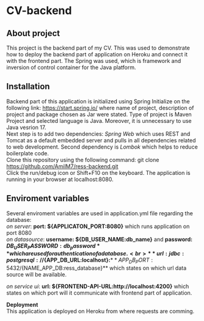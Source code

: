# CV-backend

## About project

This project is the backend part of my CV. This was used to demonstrate how to deploy the backend part of application on Heroku and connect it with the frontend part. 
The Spring was used, which is framework and inversion of control container for the Java platform.

## Installation

Backend part of this application is initialized using Spring Initialize on the following link: https://start.spring.io/ 
where name of project, description of project and package chosen as Jar were stated.
Type of project is Maven Project and selected language is Java. Moreover, it is unnecessary to use Java vesrion 17. <br>
Next step is to add two dependencies: *Spring Web* which uses REST and Tomcat as a default embedded server and 
pulls in all dependencies related to web development. Second dependency is *Lombok* which helps to reduce boilerplate code. <br>
Clone this repository using the following command: git clone https://github.com/AmilM7/ress-backend.git <br>
Click the run/debug icon or Shift+F10 on the keyboard. 
The application is running in your browser at localhost:8080. 

## Enviroment variables

Several enviroment variables are used in application.yml file regarding the database: <br>
*on server*: **port: ${APPLICATON_PORT:8080}** which runs application on port 8080 
\
*on datasource*: **username: ${DB_USER_NAME:db_name}** and  **password: ${DB_USER_PASSWORD:db_password}** which are used for authentication 
of a database. <br>
**url: jdbc:postgresql://${APP_DB_URL:localhost}:**${**APP_DB_PORT:5432}/${NAME_APP_DB:ress_database}** which states on which url data 
source will be available.<br>

*on service ui*: **url: ${FRONTEND-API-URL:http://localhost:4200}** which states on which port will it communicate with frontend part of application.<br>


**Deployment**\
This application is deployed on Heroku from where requests are comming. 
